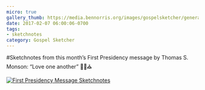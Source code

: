 ```yaml
---
micro: true
gallery_thumb: https://media.bennorris.org/images/gospelsketcher/general/feb-17-first-pres-message.jpg
date: 2017-02-07 06:00:06-0700
tags:
- sketchnotes
category: Gospel Sketcher
---
```


#Sketchnotes from this month’s First Presidency message by Thomas S. Monson: “Love one another” ✍🏼⛪️

[![First Presidency Message Sketchnotes](https://media.bennorris.org/images/gospelsketcher/general/feb-17-first-pres-message.jpg)](https://media.bennorris.org/images/gospelsketcher/general/feb-17-first-pres-message.jpg)
